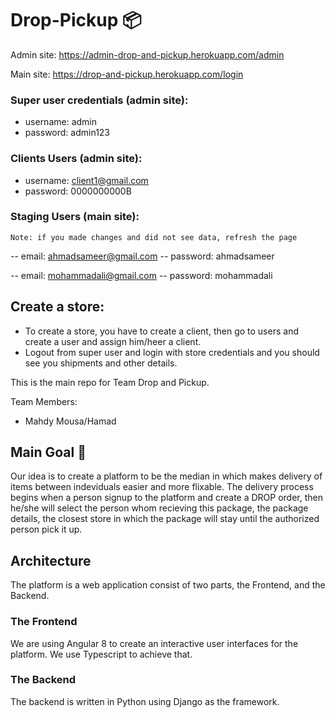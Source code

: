 # Drop-Pickup :package:
  
Admin site: https://admin-drop-and-pickup.herokuapp.com/admin

Main site: https://drop-and-pickup.herokuapp.com/login
### Super user credentials (admin site):
- username: admin
- password: admin123

### Clients Users (admin site):
- username: client1@gmail.com
- password: 0000000000B

### Staging Users (main site):

`Note: if you made changes and did not see data, refresh the page`

-- email: ahmadsameer@gmail.com 
-- password: ahmadsameer

-- email: mohammadali@gmail.com
-- password: mohammadali

## Create a store:
- To create a store, you have to create a client, then go to users and create a user and assign him/heer a client.
- Logout from super user and login with store credentials and you should see you shipments and other details.




This is the main repo for Team Drop and Pickup.

Team Members:
  - Mahdy Mousa/Hamad

## Main Goal :rocket:
Our idea is to create a platform to be the median in which makes delivery of items between indeviduals easier and more flixable. The delivery process begins when a person signup to the platform and create a DROP order, then he/she will select the person whom recieving this package, the package details, the closest store in which the package will stay until the authorized person pick it up.

## Architecture 
The platform is a web application consist of two parts, the Frontend, and the Backend.
### The Frontend
We are using Angular 8 to create an interactive user interfaces for the platform. We use Typescript to achieve that.

### The Backend
The backend is written in Python using Django as the framework. 
